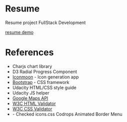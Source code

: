 <h1>Resume</h1>
<p>Resume project FullStack Development </p>
<p><a href="#">resume demo</a></p>

<h1>References</h1>
<ul>
	<li>Charjs chart library</li>
	<li>D3 Radial Progress Component</li>
	<li><a href="https://icomoon.io/app/#/select">Iconmoon</a> - Icon generation app</li>
	<li><a href="http://getbootstrap.com/">Bootstrap</a> - CSS framework</li>
	<li>Udacity HTML/CSS style guide</li>
	<li>Udacity JS helper</li>
	<li><a href="https://developers.google.com/maps/documentation/javascript/tutorial">Google Maps API</a></li>
	<li><a href="http://validator.w3.org/">W3C HTML Validator</a></li>
	<li><a href="http://jigsaw.w3.org/css-validator/">W3C CSS Validator</a></li>
	<li> - Checked icons.css Codrops Animated Border Menu</li>
</ul>
